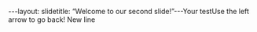 ---layout: slidetitle: “Welcome to our second slide!”---Your testUse the left arrow to go back!
New line
